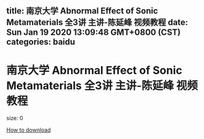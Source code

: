 
title: 南京大学 Abnormal Effect of Sonic Metamaterials 全3讲 主讲-陈延峰 视频教程
date: Sun Jan 19 2020 13:09:48 GMT+0800 (CST)    
categories: baidu
---

# 南京大学 Abnormal Effect of Sonic Metamaterials 全3讲 主讲-陈延峰 视频教程
size: 0
 
 

[How to download](https://bpcam.bemobtrk.com/go/2ceec3aa-1ca2-46d6-b9ff-aaa5c184517c?jno=380)